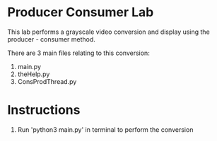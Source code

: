 # Producer Consumer Lab

This lab performs a grayscale video conversion and display using the producer -
consumer method.

There are 3 main files relating to this conversion:
1) main.py
2) theHelp.py
3) ConsProdThread.py

# Instructions
1) Run 'python3 main.py' in terminal to perform the conversion
